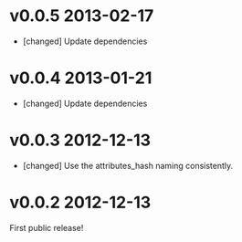 # v0.0.5 2013-02-17

* [changed] Update dependencies

# v0.0.4 2013-01-21

* [changed] Update dependencies

# v0.0.3 2012-12-13

* [changed] Use the attributes_hash naming consistently.

# v0.0.2 2012-12-13

First public release!
